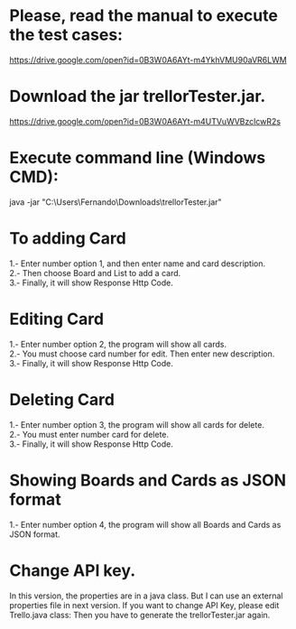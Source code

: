 # Please, read the manual to execute the test cases:

https://drive.google.com/open?id=0B3W0A6AYt-m4YkhVMU90aVR6LWM

# Download the jar trellorTester.jar.

https://drive.google.com/open?id=0B3W0A6AYt-m4UTVuWVBzclcwR2s

# Execute command line (Windows CMD): 
java -jar "C:\Users\Fernando\Downloads\trellorTester.jar"

# To adding Card 
1.- Enter number option 1, and then enter name and card description.<br />
2.- Then choose Board and List to add a card.<br />
3.- Finally, it will show Response Http Code.
 
# Editing Card 
1.- Enter number option 2, the program will show all cards.<br />
2.- You must choose card number for edit. Then enter new description.<br />
3.- Finally, it will show Response Http Code.

# Deleting Card 
1.- Enter number option 3, the program will show all cards for delete.<br />
2.- You must enter number card for delete.<br />
3.- Finally, it will show Response Http Code.

# Showing Boards and Cards as JSON format
1.- Enter number option 4, the program will show all Boards and Cards as JSON format.

# Change API key.
In this version, the properties are in a java class. But I can use an external properties file in next version. If you want to change API Key, please edit Trello.java class: 
Then you have to generate the trellorTester.jar again.
 
